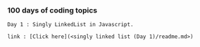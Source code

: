 ### 100 days of coding topics

    Day 1 : Singly LinkedList in Javascript.

    link : [Click here](<singly linked list (Day 1)/readme.md>)
